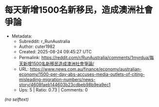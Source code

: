 # 每天新增1500名新移民，造成澳洲社會爭論

- Metadata:
  - Subreddit: r_RunAustralia
  - Author: cuter1982
  - Created: 2025-08-24 09:45:27 UTC
  - Permalink: https://reddit.com/r/RunAustralia/comments/1myrdua/每天新增1500名新移民造成澳洲社會爭論/
  - URL: https://www.news.com.au/finance/economy/australian-economy/1500-per-day-abs-accuses-media-outlets-of-citing-misleading-migration-numbers/news-story/4608faeb144603b23cdbeb98b9ea9ec1
  - Ups: 5 | Ratio: 0.73 | Comments: 0

_(no selftext)_
